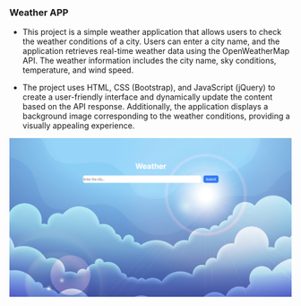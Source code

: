 ### Weather APP

- This project is a simple weather application that allows users to check the weather conditions of a city. Users can enter a city name, and the application retrieves real-time weather data using the OpenWeatherMap API. The weather information includes the city name, sky conditions, temperature, and wind speed.

- The project uses HTML, CSS (Bootstrap), and JavaScript (jQuery) to create a user-friendly interface and dynamically update the content based on the API response. Additionally, the application displays a background image corresponding to the weather conditions, providing a visually appealing experience.

![weather_app](./images/output.png)
